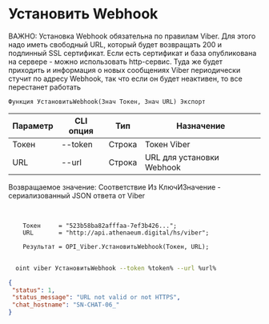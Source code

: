 ﻿---
sidebar_position: 1
---

# Установить Webhook
ВАЖНО: Установка Webhook обязательна по правилам Viber. Для этого надо иметь свободный URL, который будет возвращать 200 и подлинный SSL сертификат. Если есть сертификат и база опубликована на сервере - можно использовать http-сервис. Туда же будет приходить и информация о новых сообщениях Viber периодически стучит по адресу Webhook, так что если он будет неактивен, то все перестанет работать



`Функция УстановитьWebhook(Знач Токен, Знач URL) Экспорт`

  | Параметр | CLI опция | Тип | Назначение |
  |-|-|-|-|
  | Токен | --token | Строка | Токен Viber |
  | URL | --url | Строка | URL для установки Webhook |

  
  Возвращаемое значение:   Соответствие Из КлючИЗначение - сериализованный JSON ответа от Viber

<br/>




```bsl title="Пример кода"
    Токен     = "523b58ba82afffaa-7ef3b426...";
    URL       = "http://api.athenaeum.digital/hs/viber";

    Результат = OPI_Viber.УстановитьWebhook(Токен, URL);
```



```sh title="Пример команды CLI"
    
  oint viber УстановитьWebhook --token %token% --url %url%

```

```json title="Результат"
{
 "status": 1,
 "status_message": "URL not valid or not HTTPS",
 "chat_hostname": "SN-CHAT-06_"
}
```
